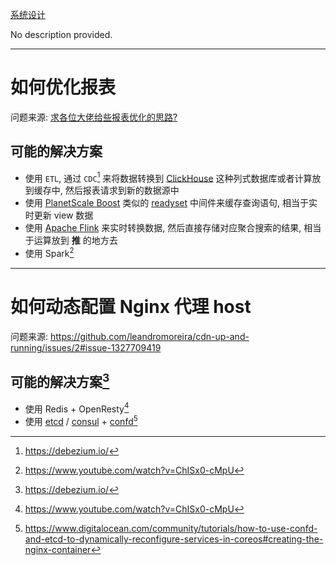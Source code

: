 [系统设计](https://github.com/bxb100/blog/issues/29)

No description provided.

---

<a id="issuecomment-1368635257"></a>
# 如何优化报表

问题来源: [求各位大佬给些报表优化的思路?](https://www.v2ex.com/t/906010)

## 可能的解决方案

* 使用 `ETL`, 通过 `CDC`[^1] 来将数据转换到 [ClickHouse](https://clickhouse.com/) 这种列式数据库或者计算放到缓存中, 然后报表请求到新的数据源中
* 使用 [PlanetScale Boost](https://planetscale.com/blog/how-planetscale-boost-serves-your-sql-queries-instantly) 类似的 [readyset](https://github.com/readysettech/readyse) 中间件来缓存查询语句, 相当于实时更新 view 数据
* 使用 [Apache Flink](https://github.com/apache/flink) 来实时转换数据, 然后直接存储对应聚合搜索的结果, 相当于运算放到 **推** 的地方去
* 使用 Spark[^2]

[^1]: https://debezium.io/
[^2]: https://www.youtube.com/watch?v=ChISx0-cMpU

---

<a id="issuecomment-1368955932"></a>
# 如何动态配置 Nginx 代理 host

问题来源: https://github.com/leandromoreira/cdn-up-and-running/issues/2#issue-1327709419

## 可能的解决方案[^1]

* 使用 Redis + OpenResty[^2]
* 使用 [etcd](https://etcd.io/) / [consul](https://www.consul.io/) + [confd](https://github.com/kelseyhightower/confd)[^3]

[^1]: https://groups.google.com/g/openresty/c/claxKss8zc0
[^2]: https://juejin.cn/post/6962576607928123428
[^3]: https://www.digitalocean.com/community/tutorials/how-to-use-confd-and-etcd-to-dynamically-reconfigure-services-in-coreos#creating-the-nginx-container